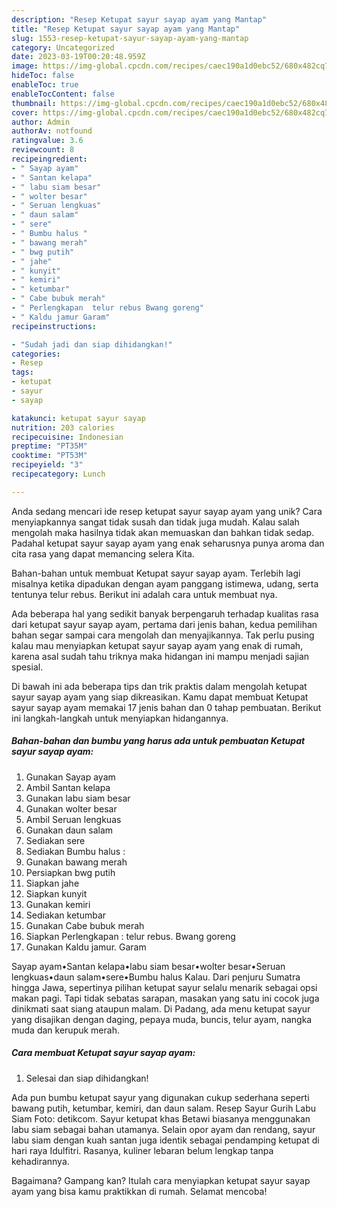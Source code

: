 ```yaml
---
description: "Resep Ketupat sayur sayap ayam yang Mantap"
title: "Resep Ketupat sayur sayap ayam yang Mantap"
slug: 1553-resep-ketupat-sayur-sayap-ayam-yang-mantap
category: Uncategorized
date: 2023-03-19T00:20:48.959Z
image: https://img-global.cpcdn.com/recipes/caec190a1d0ebc52/680x482cq70/ketupat-sayur-sayap-ayam-foto-resep-utama.jpg
hideToc: false
enableToc: true
enableTocContent: false
thumbnail: https://img-global.cpcdn.com/recipes/caec190a1d0ebc52/680x482cq70/ketupat-sayur-sayap-ayam-foto-resep-utama.jpg
cover: https://img-global.cpcdn.com/recipes/caec190a1d0ebc52/680x482cq70/ketupat-sayur-sayap-ayam-foto-resep-utama.jpg
author: Admin
authorAv: notfound
ratingvalue: 3.6
reviewcount: 8
recipeingredient:
- " Sayap ayam"
- " Santan kelapa"
- " labu siam besar"
- " wolter besar"
- " Seruan lengkuas"
- " daun salam"
- " sere"
- " Bumbu halus "
- " bawang merah"
- " bwg putih"
- " jahe"
- " kunyit"
- " kemiri"
- " ketumbar"
- " Cabe bubuk merah"
- " Perlengkapan  telur rebus Bwang goreng"
- " Kaldu jamur Garam"
recipeinstructions:

- "Sudah jadi dan siap dihidangkan!"
categories:
- Resep
tags:
- ketupat
- sayur
- sayap

katakunci: ketupat sayur sayap 
nutrition: 203 calories
recipecuisine: Indonesian
preptime: "PT35M"
cooktime: "PT53M"
recipeyield: "3"
recipecategory: Lunch

---
```





Anda sedang mencari ide resep ketupat sayur sayap ayam yang unik? Cara menyiapkannya sangat tidak susah dan tidak juga mudah. Kalau salah mengolah maka hasilnya tidak akan memuaskan dan bahkan tidak sedap. Padahal ketupat sayur sayap ayam yang enak seharusnya punya aroma dan cita rasa yang dapat memancing selera Kita.





Bahan-bahan untuk membuat Ketupat sayur sayap ayam. Terlebih lagi misalnya ketika dipadukan dengan ayam panggang istimewa, udang, serta tentunya telur rebus. Berikut ini adalah cara untuk membuat nya.

Ada beberapa hal yang sedikit banyak berpengaruh terhadap kualitas rasa dari ketupat sayur sayap ayam, pertama dari jenis bahan, kedua pemilihan bahan segar sampai cara mengolah dan menyajikannya. Tak perlu pusing kalau mau menyiapkan ketupat sayur sayap ayam yang enak di rumah, karena asal sudah tahu triknya maka hidangan ini mampu menjadi sajian spesial.






Di bawah ini ada beberapa tips dan trik praktis dalam mengolah ketupat sayur sayap ayam yang siap dikreasikan. Kamu dapat membuat Ketupat sayur sayap ayam memakai 17 jenis bahan dan 0 tahap pembuatan. Berikut ini langkah-langkah untuk menyiapkan hidangannya.

<!--inarticleads1-->

##### Bahan-bahan dan bumbu yang harus ada untuk pembuatan Ketupat sayur sayap ayam:

1. Gunakan  Sayap ayam
1. Ambil  Santan kelapa
1. Gunakan  labu siam besar
1. Gunakan  wolter besar
1. Ambil  Seruan lengkuas
1. Gunakan  daun salam
1. Sediakan  sere
1. Sediakan  Bumbu halus :
1. Gunakan  bawang merah
1. Persiapkan  bwg putih
1. Siapkan  jahe
1. Siapkan  kunyit
1. Gunakan  kemiri
1. Sediakan  ketumbar
1. Gunakan  Cabe bubuk merah
1. Siapkan  Perlengkapan : telur rebus. Bwang goreng
1. Gunakan  Kaldu jamur. Garam


Sayap ayam•Santan kelapa•labu siam besar•wolter besar•Seruan lengkuas•daun salam•sere•Bumbu halus Kalau. Dari penjuru Sumatra hingga Jawa, sepertinya pilihan ketupat sayur selalu menarik sebagai opsi makan pagi. Tapi tidak sebatas sarapan, masakan yang satu ini cocok juga dinikmati saat siang ataupun malam. Di Padang, ada menu ketupat sayur yang disajikan dengan daging, pepaya muda, buncis, telur ayam, nangka muda dan kerupuk merah. 

<!--inarticleads2-->

##### Cara membuat Ketupat sayur sayap ayam:


1. Selesai dan siap dihidangkan!

Ada pun bumbu ketupat sayur yang digunakan cukup sederhana seperti bawang putih, ketumbar, kemiri, dan daun salam. Resep Sayur Gurih Labu Siam Foto: detikcom. Sayur ketupat khas Betawi biasanya menggunakan labu siam sebagai bahan utamanya. Selain opor ayam dan rendang, sayur labu siam dengan kuah santan juga identik sebagai pendamping ketupat di hari raya Idulfitri. Rasanya, kuliner lebaran belum lengkap tanpa kehadirannya. 

Bagaimana? Gampang kan? Itulah cara menyiapkan ketupat sayur sayap ayam yang bisa kamu praktikkan di rumah. Selamat mencoba!
